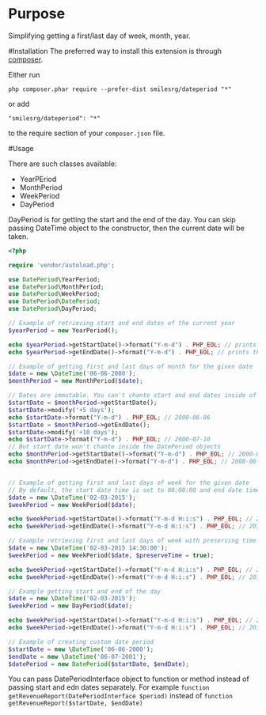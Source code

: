 # Purpose
Simplifying getting a first/last day of week, month, year.

#Installation
The preferred way to install this extension is through [composer](http://getcomposer.org/download/).

Either run

```
php composer.phar require --prefer-dist smilesrg/dateperiod "*"
```

or add

```
"smilesrg/dateperiod": "*"
```

to the require section of your `composer.json` file.

#Usage

There are such classes available:
* YearPEriod
* MonthPeriod
* WeekPeriod
* DayPeriod

DayPeriod is for getting the start and the end of the day.
You can skip passing DateTime object to the constructor, then the current date will be taken.

```php
<?php

require 'vendor/autoload.php';

use DatePeriod\YearPeriod;
use DatePeriod\MonthPeriod;
use DatePeriod\WeekPeriod;
use DatePeriod\DatePeriod;
use DatePeriod\DayPeriod;

// Example of retrieving start and end dates of the current year
$yearPeriod = new YearPeriod();

echo $yearPeriod->getStartDate()->format("Y-m-d") . PHP_EOL; // prints the first day of the current year
echo $yearPeriod->getEndDate()->format("Y-m-d") . PHP_EOL; // prints the last day of the current year

// Example of getting first and last days of month for the given date
$date = new \DateTime('06-06-2000');
$monthPeriod = new MonthPeriod($date);

// Dates are immutable. You can't chante start and end dates inside of DatePeriod classes.
$startDate = $monthPeriod->getStartDate();
$startDate->modify('+5 days');
echo $startDate->format("Y-m-d") . PHP_EOL; // 2000-06-06
$startDate = $monthPeriod->getEndDate();
$startDate->modify('+10 days');
echo $startDate->format("Y-m-d") . PHP_EOL; // 2000-07-10
// But start date won't chante inside the DatePeriod objects
echo $monthPeriod->getStartDate()->format("Y-m-d") . PHP_EOL; // 2000-06-01
echo $monthPeriod->getEndDate()->format("Y-m-d") . PHP_EOL; // 2000-06-30


// Example of getting first and last days of week for the given date
// By default, the start date time is set to 00:00:00 and end date time is set to 23:59:59
$date = new \DateTime('02-03-2015');
$weekPeriod = new WeekPeriod($date);

echo $weekPeriod->getStartDate()->format("Y-m-d H:i:s") . PHP_EOL; // 2015-03-02 00:00:00
echo $weekPeriod->getEndDate()->format("Y-m-d H:i:s") . PHP_EOL; // 2015-03-08 23:59:59

// Example retrieving first and last days of week with preserving time
$date = new \DateTime('02-03-2015 14:30:00');
$weekPeriod = new WeekPeriod($date, $preserveTime = true);

echo $weekPeriod->getStartDate()->format("Y-m-d H:i:s") . PHP_EOL; // 2015-03-02 14:30:00
echo $weekPeriod->getEndDate()->format("Y-m-d H:i:s") . PHP_EOL; // 2015-03-08 14:30:00

// Example getting start and end of the day
$date = new \DateTime('02-03-2015');
$weekPeriod = new DayPeriod($date);

echo $weekPeriod->getStartDate()->format("Y-m-d H:i:s") . PHP_EOL; // 2015-03-02 00:00:00
echo $weekPeriod->getEndDate()->format("Y-m-d H:i:s") . PHP_EOL; // 2015-03-08 23:59:59

// Example of creating custom date period
$startDate = new \DateTime('06-06-2000');
$endDate = new \DateTime('06-07-2001');
$datePeriod = new DatePeriod($startDate, $endDate);


```

You can pass DatePeriodInterface object to function or method instead of passing start and edn dates separately. For example ```function getRevenueReport(DatePeriodInterface $period)``` instead of ```function getRevenueReport($startDate, $endDate)```

